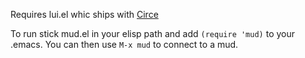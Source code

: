 Requires lui.el whic ships with [Circe](http://www.emacswiki.org/emacs/Circe)

To run stick mud.el in your elisp path and add `(require 'mud)` to your .emacs. You can then use `M-x mud` to connect to a mud.
